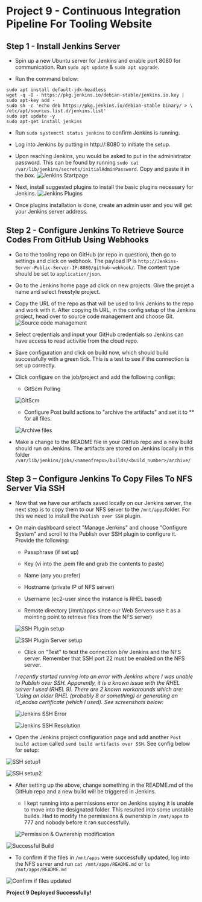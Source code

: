 # Project 9 - Continuous Integration Pipeline For Tooling Website

**Step 1 - Install Jenkins Server**
---

- Spin up a new Ubuntu server for Jenkins and enable port 8080 for communication. Run `sudo apt update` & `sudo apt upgrade`.

- Run the command below:
```
sudo apt install default-jdk-headless
wget -q -O - https://pkg.jenkins.io/debian-stable/jenkins.io.key | sudo apt-key add -
sudo sh -c 'echo deb https://pkg.jenkins.io/debian-stable binary/ > \
/etc/apt/sources.list.d/jenkins.list'
sudo apt update -y
sudo apt-get install jenkins
```

- Run `sudo systemctl status jenkins` to confirm Jenkins is running.

- Log into Jenkins by putting in http://<Jenkins-Server-Public-IP-Address-or-Public-DNS-Name>:8080 to initiate the setup.

- Upon reaching Jenkins, you would be asked to put in the administrator password. This can be found by running `sudo cat /var/lib/jenkins/secrets/initialAdminPassword`. Copy and paste it in the box.
![Jenkins Startpage](images/unlock_jenkins.png)

- Next, install suggested plugins to install the basic plugins necessary for Jenkins.
![Jenkins Plugins](images/jenkins_plugins.png)

- Once plugins installation is done, create an admin user and you will get your Jenkins server address.

**Step 2 - Configure Jenkins To Retrieve Source Codes From GitHub Using Webhooks**
---

- Go to the tooling repo on GitHub (or repo in question), then go to settings and click on webhook. The payload IP is `http://Jenkins-Server-Public-Server-IP:8080/github-webhook/`. The content type should be set to `application/json`.

- Go to the Jenkins home page ad click on new projects. Give the projet a name and select freestyle project.

- Copy the URL of the repo as that will be used to link Jenkins to the repo and work with it. After copying th URL, in the config setup of the Jenkins project, head over to source code management and  choose Git.
![Source code management](images/codemgt.png)

- Select credentials and input your GitHub credentials so Jenkins can have access to read activitie from the cloud repo.

- Save configuration and click on build now, which should build successfully with a green tick. This is a test to see if the connection is set up correctly.

- Click configure on the job/project and add the following configs:

    - GitScm Polling

    ![GitScm](images/buildtrigger.png)

    - Configure Post build actions to "archive the artifacts" and set it to ** for all files.

    ![Archive files](images/filestoarchive.png)

- Make a change to the README file in your GitHub repo and a new build should run on Jenkins. The artifacts are stored on Jenkins locally in this folder `/var/lib/jenkins/jobs/<nameofrepo>/builds/<build_number>/archive/`

**Step 3 – Configure Jenkins To Copy Files To NFS Server Via SSH**
---

- Now that we have our artifacts saved locally on our Jenkins server, the next step is to copy them to our NFS server to the `/mnt/apps`folder. For this we need to install the `Publish over SSH` plugin.

- On main dashboard select "Manage Jenkins" and choose "Configure System" and scroll to the Publish over SSH plugin to configure it. Provide the following:

    - Passphrase (if set up)

    - Key (vi into the .pem file and grab the contents to paste)

    - Name (any you prefer)

    - Hostname (private IP of NFS server)

    - Username (ec2-user since the instance is RHEL based)

    - Remote directory (/mnt/apps since our Web Servers use it as a mointing point to retrieve files from the NFS server)

    ![SSH Plugin setup](images/sshpublish.png)

    ![SSH Plugin Server setup](images/sshpublishserver.png)

    - Click on "Test" to test the connection b/w Jenkins and the NFS server. Remember that SSH port 22 must be enabled on the NFS server.
    
    _I recently started running into an error with Jenkins where I was unable to Publish over SSH. Apparently, it is a known issue with the RHEL server I used (RHEL 9). There are 2 known workarounds which are: `Using an older RHEL (probably 8 or something) or generating an id_ecdsa certificate (which I used). See screenshots below:_
    
    ![Jenkins SSH Error](images/jenkins-error.png)
    
    ![Jenkins SSH Resolution](images/jenkins-solution.png)

- Open the Jenkins project configuration page and add another `Post build action` called `send build artifacts over SSH`. See config below for setup:

![SSH setup1](images/filestoarchive.png)

![SSH setup2](images/sendoverssh.png)

- After setting up the above, change something in the README.md of the GitHub repo and a new build will be triggered in Jenkins.

    - I kept running into a permissions error on Jenkins saying it is unable to move into the designated folder. This resulted into some unstable builds. Had to modify the permissions & ownership in `/mnt/apps` to 777 and nobody before it ran successfully.

    ![Permission & Ownership modification](images/chownchmod.png)

![Successful Build](images/buildlist.png)

- To confirm if the files in `/mnt/apps` were successfully updated, log into the NFS server and run `cat /mnt/apps/README.md` or `ls /mnt/apps/README.md`

![Confirm if files updated](images/mntapps.png)

**Project 9 Deployed Successfully!**
